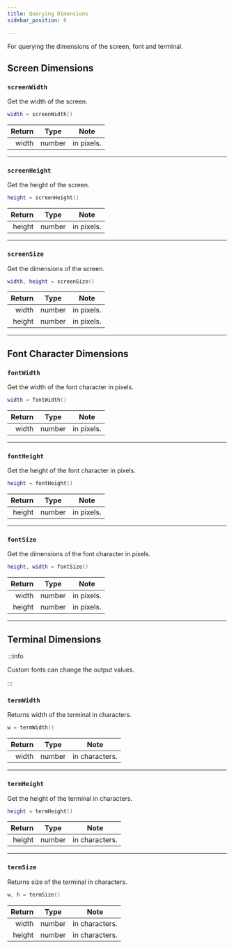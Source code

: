 ```yaml
---
title: Querying Dimensions
sidebar_position: 6

---
```


For querying the dimensions of the screen, font and terminal.

## Screen Dimensions

### `screenWidth`

Get the width of the screen.

```lua
width = screenWidth()
```

| Return | Type   | Note       |
|-------:|--------|------------|
|  width | number | in pixels. |

---

### `screenHeight`

Get the height of the screen.

```lua
height = screenHeight()
```

| Return | Type   | Note       |
|-------:|--------|------------|
| height | number | in pixels. |

---

### `screenSize`

Get the dimensions of the screen.

```lua
width, height = screenSize()
```

| Return | Type   | Note       |
|-------:|--------|------------|
|  width | number | in pixels. |
| height | number | in pixels. |

---

## Font Character Dimensions


### `fontWidth`

Get the width of the font character in pixels.

```lua
width = fontWidth()
```

| Return | Type   | Note       |
|-------:|--------|------------|
|  width | number | in pixels. |

---


### `fontHeight`

Get the height of the font character in pixels.

```lua
height = fontHeight()
```

| Return | Type   | Note       |
|-------:|--------|------------|
| height | number | in pixels. |

---

### `fontSize`

Get the dimensions of the font character in pixels.

```lua
height, width = fontSize()
```

| Return | Type   | Note       |
|-------:|--------|------------|
|  width | number | in pixels. |
| height | number | in pixels. |

---

## Terminal Dimensions

:::info

Custom fonts can change the output values.

:::

### `termWidth`

Returns width of the terminal in characters.

```lua
w = termWidth()
```

| Return | Type   | Note           |
|-------:|--------|----------------|
|  width | number | in characters. |

---

### `termHeight`

Get the height of the terminal in characters.

```lua
height = termHeight()
```

| Return | Type   | Note           |
|-------:|--------|----------------|
| height | number | in characters. |

---

### `termSize`

Returns size of the terminal in characters.

```lua
w, h = termSize()
```

| Return | Type   | Note           |
|-------:|--------|----------------|
|  width | number | in characters. |
| height | number | in characters. |

